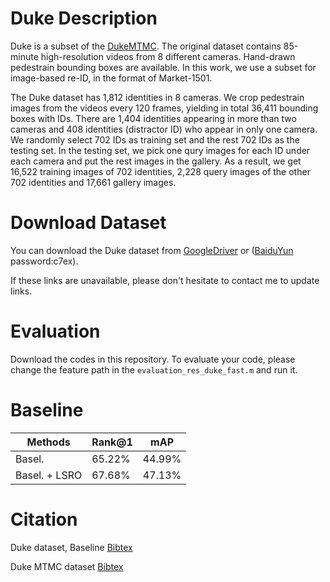 # Duke Description
Duke is a subset of the [DukeMTMC](http://vision.cs.duke.edu/DukeMTMC/). The original dataset contains 85-minute high-resolution videos from 8 different cameras. Hand-drawn pedestrain bounding boxes are available. In this work, we use a subset for image-based re-ID, in the format of Market-1501.

The Duke dataset has 1,812 identities in 8 cameras. We crop pedestrain images from the videos every 120 frames, yielding in total 36,411 bounding boxes with IDs. There are 1,404 identities appearing in more than two cameras and 408 identities (distractor ID) who appear in only one camera. We randomly select 702 IDs as training set and the rest 702 IDs as the testing set. In the testing set, we pick one qury images for each ID under each camera and put the rest images in the gallery. As a result, we get 16,522 training images of 702 identities, 2,228 query images of the other 702 identities and 17,661 gallery images. 

# Download Dataset
You can download the Duke dataset from [GoogleDriver](https://drive.google.com/open?id=0B0VOCNYh8HeRZ1hiSjRMRFpOaTA)
or ([BaiduYun](https://pan.baidu.com/s/1qYJcxhM) password:c7ex).

If these links are unavailable, please don't hesitate to contact me to update links. 

# Evaluation
Download the codes in this repository. To evaluate your code, please change the feature path in the `evaluation_res_duke_fast.m` and run it.

# Baseline
|Methods |   Rank@1 | mAP|
| --------   | -----  | ----  |
|Basel.  | 65.22% | 44.99%|
|Basel. + LSRO   | 67.68% | 47.13%|

# Citation
Duke dataset, Baseline [Bibtex](https://raw.githubusercontent.com/layumi/DukeMTMC_evaluation/master/citation.txt)

Duke MTMC dataset [Bibtex](http://vision.cs.duke.edu/DukeMTMC/refs/ristani2016MTMC.txt)
